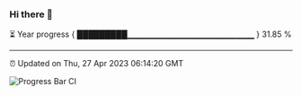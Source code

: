 ### Hi there 👋

⏳ Year progress { █████████▁▁▁▁▁▁▁▁▁▁▁▁▁▁▁▁▁▁▁▁▁ } 31.85 %

---

⏰ Updated on Thu, 27 Apr 2023 06:14:20 GMT

![Progress Bar CI](https://github.com/liununu/liununu/workflows/Progress%20Bar%20CI/badge.svg)
